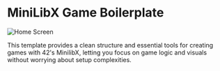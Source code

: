 # MiniLibX Game Boilerplate

![Home Screen](miniLibXGameBoilerplate/assets/home_screen.png)

This template provides a clean structure and essential tools for creating games with 42's MinilibX, letting you focus on game logic and visuals without worrying about setup complexities.
